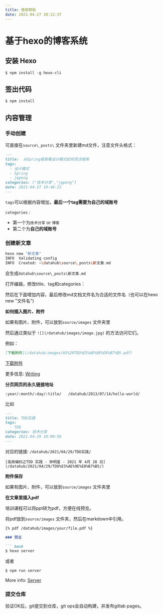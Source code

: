 ```yaml
---
title: 使用帮助
date: 2021-04-27 20:12:37
---
```


# 基于hexo的博客系统


## 安装 Hexo

    $ npm install -g hexo-cli

## 签出代码

    $ npm install

## 内容管理

### 手动创建

可直接在`source\_posts\` 文件夹里新建md文件，注意文件头格式：

```markdown
---
title:  从Spring框架看设计模式如何灵活使用
tags:
  - 设计模式
  - Spring
  - jqpeng
categories: ["技术分享","jqpeng"]
date: 2021-04-27 19:48:22
---
```

`tags`可以根据内容增加，**最后一个tag需要为自己的域账号**

`categories` :

- 第一个为`技术分享` or `博客` 
- 第二个为**自己的域账号**

### 创建新文章

``` bash
hexo new "新文章"
INFO  Validating config
INFO  Created: ~\datahub\source\_posts\新文章.md
```

会生成`datahub\source\_posts\新文章.md`

打开编辑，修改title、tag和categories：



然后在下面增加内容，最后修改md文档文件名为合适的文件名（也可以在hexo new "文件名")

**如何插入图片、附件**

如果有图片、附件，可以放到`source/images` 文件夹里

然后通过类似于 `![](/datahub/images/image.jpg)` 的方法访问它们。

例如：

```markdown
[下载附件](/datahub/images/05%20TDD%E5%AE%9E%E8%B7%B5.pdf) 
```

[下载附件](/datahub/images/05%20TDD%E5%AE%9E%E8%B7%B5.pdf) 


更多信息: [Writing](https://hexo.io/docs/writing.html)


**分页网页的永久链接地址**

    :year/:month/:day/:title/	/datahub/2013/07/14/hello-world/

比如

```markdown
---
title: TDD实践
tags:
  - TDD
categories: 技术分享
date: 2021-04-29 10:00:56
---
```

对应的链接: `/datahub/2021/04/29/TDD实践/`

    [高效编码之TDD 实践 - 钟明星 - 2021 年 4月 28 日](/datahub/2021/04/29/TDD%E5%AE%9E%E8%B7%B5/)

**附件保存**

如果有图片、附件，可以放到`source/images` 文件夹里

**在文章里插入pdf**

培训课程可以将ppt转为pdf，方便在线预览。

将pdf放到`source/images` 文件夹，然后在markdown中引用。

```markdown
{% pdf /datahub/images/your/file.pdf %}

### 预览

``` bash
$ hexo server
```
或者
``` bash
$ npm run server
```

More info: [Server](https://hexo.io/docs/server.html)

### 提交仓库

验证OK后，git提交到仓库，git ops会自动构建，并发布gitlab pages。
